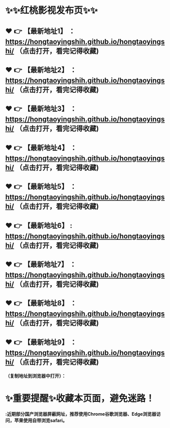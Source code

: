 # :sparkles::sparkles:红桃影视发布页:sparkles::sparkles:

 :heart: :point_right: 【最新地址1】 ：https://hongtaoyingshih.github.io/hongtaoyingshi/   （点击打开，看完记得收藏)
 ------
 :heart: :point_right: 【最新地址2】 ：https://hongtaoyingshih.github.io/hongtaoyingshi/   （点击打开，看完记得收藏)
 ------
 :heart: :point_right: 【最新地址3】 ：https://hongtaoyingshih.github.io/hongtaoyingshi/   （点击打开，看完记得收藏)
 ------
 :heart: :point_right: 【最新地址4】 ：https://hongtaoyingshih.github.io/hongtaoyingshi/   （点击打开，看完记得收藏)
 ------
 :heart: :point_right: 【最新地址5】 ：https://hongtaoyingshih.github.io/hongtaoyingshi/   （点击打开，看完记得收藏)
 ------
 :heart: :point_right: 【最新地址6】 : https://hongtaoyingshih.github.io/hongtaoyingshi/   （点击打开，看完记得收藏)
 ------
 :heart: :point_right: 【最新地址7】 ：https://hongtaoyingshih.github.io/hongtaoyingshi/   （点击打开，看完记得收藏)
 ------
 :heart: :point_right: 【最新地址8】 ：https://hongtaoyingshih.github.io/hongtaoyingshi/   （点击打开，看完记得收藏)
 ------
 :heart: :point_right: 【最新地址9】 ：https://hongtaoyingshih.github.io/hongtaoyingshi/   （点击打开，看完记得收藏)
  ------

  
#### （复制地址到浏览器中打开）：
# :sparkles:重要提醒:sparkles:收藏本页面，避免迷路！
#### :近期部分国产浏览器屏蔽网址，推荐使用Chrome谷歌浏览器、Edge浏览器访问，苹果使用自带浏览safari。
